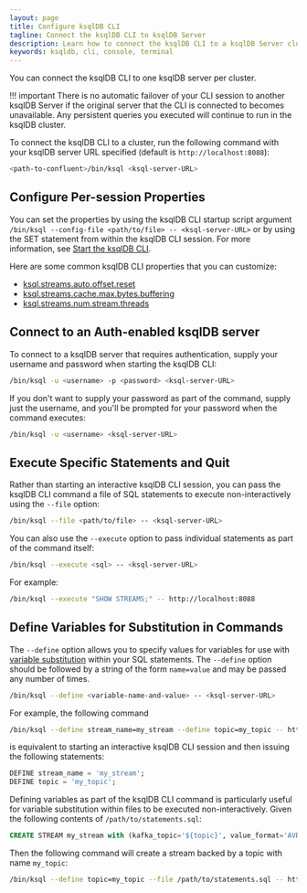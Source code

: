 ```yaml
---
layout: page
title: Configure ksqlDB CLI
tagline: Connect the ksqlDB CLI to ksqlDB Server
description: Learn how to connect the ksqlDB CLI to a ksqlDB Server cluster
keywords: ksqldb, cli, console, terminal
---
```


You can connect the ksqlDB CLI to one ksqlDB server per cluster.

!!! important
	There is no automatic failover of your CLI session to another ksqlDB
    Server if the original server that the CLI is connected to becomes
    unavailable. Any persistent queries you executed will continue to run in
    the ksqlDB cluster.

To connect the ksqlDB CLI to a cluster, run the following command with your
ksqlDB server URL specified (default is `http://localhost:8088`):

```bash
<path-to-confluent>/bin/ksql <ksql-server-URL>
```

Configure Per-session Properties
--------------------------------

You can set the properties by using the ksqlDB CLI startup script argument
`/bin/ksql --config-file <path/to/file> -- <ksql-server-URL>` or by using the SET
statement from within the ksqlDB CLI session. For more information, see
[Start the ksqlDB CLI](installing.md#start-the-ksqldb-cli).

Here are some common ksqlDB CLI properties that you can customize:

-   [ksql.streams.auto.offset.reset](../../reference/server-configuration.md#ksqlstreamsautooffsetreset)
-   [ksql.streams.cache.max.bytes.buffering](../../reference/server-configuration.md#ksqlstreamscachemaxbytesbuffering)
-   [ksql.streams.num.stream.threads](../../reference/server-configuration.md#ksqlstreamsnumstreamthreads)

Connect to an Auth-enabled ksqlDB server
----------------------------------------

To connect to a ksqlDB server that requires authentication, supply your username
and password when starting the ksqlDB CLI:

```bash
/bin/ksql -u <username> -p <password> <ksql-server-URL>
```

If you don't want to supply your password as part of the command,
supply just the username, and you'll be prompted for your password
when the command executes:

```bash
/bin/ksql -u <username> <ksql-server-URL>
```

Execute Specific Statements and Quit
------------------------------------

Rather than starting an interactive ksqlDB CLI session, you can pass the
ksqlDB CLI command a file of SQL statements to execute non-interactively
using the `--file` option:

```bash
/bin/ksql --file <path/to/file> -- <ksql-server-URL>
```

You can also use the `--execute` option to pass individual statements as 
part of the command itself: 

```bash
/bin/ksql --execute <sql> -- <ksql-server-URL>
```

For example:

```bash
/bin/ksql --execute "SHOW STREAMS;" -- http://localhost:8088
```

Define Variables for Substitution in Commands
---------------------------------------------

The `--define` option allows you to specify values for variables for
use with [variable substitution](../../how-to-guides/substitute-variables.md) 
within your SQL statements. The `--define` option should be followed by a
string of the form `name=value` and may be passed any number of times.

```bash
/bin/ksql --define <variable-name-and-value> -- <ksql-server-URL>
```

For example, the following command

```bash
/bin/ksql --define stream_name=my_stream --define topic=my_topic -- http://localhost:8088
```

is equivalent to starting an interactive ksqlDB CLI session and then issuing
the following statements:

```sql
DEFINE stream_name = 'my_stream';
DEFINE topic = 'my_topic';
```

Defining variables as part of the ksqlDB CLI command is particularly useful
for variable substitution within files to be executed non-interactively.
Given the following contents of `/path/to/statements.sql`:

```sql
CREATE STREAM my_stream with (kafka_topic='${topic}', value_format='AVRO');
```

Then the following command will create a stream backed by a topic with name `my_topic`:

```bash
/bin/ksql --define topic=my_topic --file /path/to/statements.sql -- http://localhost:8088
```
